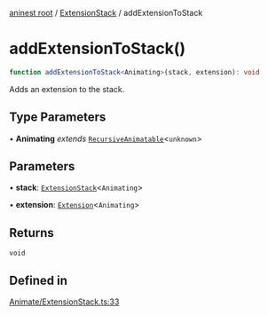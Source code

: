 [aninest root](../../index.md) / [ExtensionStack](../index.md) / addExtensionToStack

# addExtensionToStack()

```ts
function addExtensionToStack<Animating>(stack, extension): void
```

Adds an extension to the stack.

## Type Parameters

• **Animating** *extends* [`RecursiveAnimatable`](../../AnimatableTypes/type-aliases/RecursiveAnimatable.md)\<`unknown`\>

## Parameters

• **stack**: [`ExtensionStack`](../type-aliases/ExtensionStack.md)\<`Animating`\>

• **extension**: [`Extension`](../../Extension/type-aliases/Extension.md)\<`Animating`\>

## Returns

`void`

## Defined in

[Animate/ExtensionStack.ts:33](https://github.com/zphrs/aninest/blob/efdac3830228dc951d7e8e69ab0c7db89aa8723f/core/src/Animate/ExtensionStack.ts#L33)
